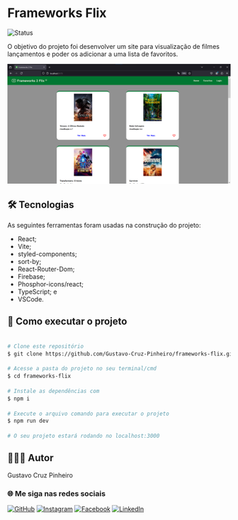 # Frameworks Flix

![Status](http://img.shields.io/static/v1?label=Status&message=Finalizado&color=GREEN&style=for-the-badge)

O objetivo do projeto foi desenvolver um site para visualização de filmes lançamentos e poder os adicionar a uma lista de favoritos.

![Demonstração da Aplicação](./src/assets/image/demo.png)

## 🛠 Tecnologias

As seguintes ferramentas foram usadas na construção do projeto:

* React;
* Vite;
* styled-components;
* sort-by;
* React-Router-Dom;
* Firebase;
* Phosphor-icons/react;
* TypeScript; e
* VSCode.

## 🚀 Como executar o projeto

```bash

# Clone este repositório
$ git clone https://github.com/Gustavo-Cruz-Pinheiro/frameworks-flix.git

# Acesse a pasta do projeto no seu terminal/cmd
$ cd frameworks-flix

# Instale as dependências com
$ npm i

# Execute o arquivo comando para executar o projeto
$ npm run dev

# O seu projeto estará rodando no localhost:3000

```

## 👨🏽‍💻 Autor

Gustavo Cruz Pinheiro

### 🌐 Me siga nas redes sociais

<a href="https://github.com/Gustavo-Cruz-Pinheiro">![GitHub](https://img.shields.io/badge/github-%23121011.svg?style=for-the-badge&logo=github&logoColor=white)</a>
<a href="https://www.instagram.com/gusttavo.cruz_">![Instagram](https://img.shields.io/badge/Instagram-%23E4405F.svg?style=for-the-badge&logo=Instagram&logoColor=white)</a>
<a href="https://www.facebook.com/gustavocruzpinheiro">![Facebook](https://img.shields.io/badge/Facebook-%231877F2.svg?style=for-the-badge&logo=Facebook&logoColor=white)</a>
<a href="https://www.linkedin.com/in/gustavo-cruz-pinheiro-61b852217/">![LinkedIn](https://img.shields.io/badge/linkedin-%230077B5.svg?style=for-the-badge&logo=linkedin&logoColor=white)</a>
